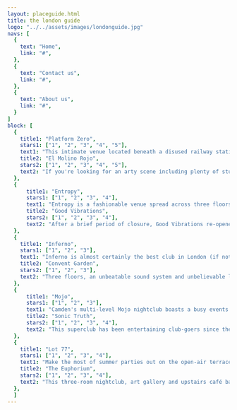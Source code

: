 ```yaml
---
layout: placeguide.html
title: the london guide
logo: "../../assets/images/londonguide.jpg"
navs: [
  {
    text: "Home",
    link: "#",
  },
  {
    text: "Contact us",
    link: "#",
  },
  {
    text: "About us",
    link: "#",
  }
]
block: [
  {
    title1: "Platform Zero",
    stars1: ["1", "2", "3", "4", "5"],
    text1: "This intimate venue located beneath a disused railway station puts on an amazingly wide range of live music to a warm and friendly crowd. Platform Zero's delicious global street food is certainly not to be missed either. Battle of the bands every Tuesday. Free entry before 10pm every day.",
    title2: "El Molino Rojo",
    stars2: ["1", "2", "3", "4", "5"],
    text2: "If you're looking for an arty scene including plenty of students, this award-winning arts and entertainment venue is the place to be. El Molino Rojo in South London offers two rooms of music and is notable for providing a stage to local experimental musicians. The best choice if you're into dubstep and IDM. The place to go for new and exciting sounds.",
  },
  {
      title1: "Entropy",
      stars1: ["1", "2", "3", "4"],
      text1: "Entropy is a fashionable venue spread across three floors. Reminiscent of the 1990s Mediterranean scene, it's the outdoor garden that really makes Entropy stand out. Put your feet up and have a drink under the starry sky while the all-night party continues inside. Watch the sun come up at Entropy's Sunday morning breakfast session.",
      title2: "Good Vibrations",
      stars2: ["1", "2", "3", "4"],
      text2: "After a brief period of closure, Good Vibrations re-opened its doors in September 2011 following a multi-million pound investment, in the process installing a new sound system while maintaining many of the club's original features. This is one of South London's best dance venues, hosting regular drum'n'bass, techno and dance nights, plus big name DJs and live acts.",
  },
  {
    title1: "Inferno",
    stars1: ["1", "2", "3"],
    text1: "Inferno is almost certainly the best club in London (if not the world), but make sure you like your nights extreme! If it all gets a bit much, recline on the numerous huge leather chill-out beds and make some new pals! Every weekend night is a special theme night at Inferno with revelry till the early hours.",
    title2: "Convent Garden",
    stars2: ["1", "2", "3"],
    text2: "Three floors, an unbeatable sound system and unbelievable light shows in the main room. Convent Garden is a club for people that really want to party. Look out for cheap student nights and costume parties. Plus regular live music featuring local bands and DJs.",
  },
  {
      title1: "Mojo",
      stars1: ["1", "2", "3"],
      text1: "Camden's multi-level Mojo nightclub boasts a busy events calendar of live music and DJ-led club nights, including the popular Indie Disco, Unknown Pleasures, and Club NME. Catering for a variety of musical tastes, Mojo's music policy covers everything from rock and pop to blues and dance music.",
      title2: "Sonic Truth",
      stars2: ["1", "2", "3", "4"],
      text2: "This superclub has been entertaining club-goers since the heyday of acid house in the late 1980s, spawning a well-known techno record label in the process. Sonic Truth includes four bars, four dance floors and five separate lounge areas and still draws big names such as DJ Parsley, Ultravisitor and Fat Matt. Make sure you book tickets well in advance and get there early if you want to avoid the notoriously long queues.",
  },
  {
    title1: "Lot 77",
    stars1: ["1", "2", "3", "4"],
    text1: "Make the most of summer parties out on the open-air terrace at Lot 77. On cooler nights you can either party out on the heated terrace or move inside, and there’s plenty of room as this is one of London’s biggest clubs. Expect top DJs as resident club nights include The Unkempt, Hovercraft and the Eels, We3Sings and Steve McQueen's Gambit.",
    title2: "The Euphorium",
    stars2: ["1", "2", "3", "4"],
    text2: "This three-room nightclub, art gallery and upstairs café bar situated close to the Hannover Street roundabout in Shoreditch is renowned for being cutting edge. Artists and DJs such as Y?, Cozy Sofa, Basil Underground, The Merchants of Menace, Paranoid Mandroid, and CopyPasteUndoDelete all started out at The Euphorium.",
  },
  ]
---
```

